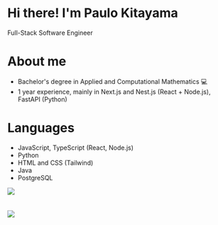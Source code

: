 # Hi there! I'm Paulo Kitayama

Full-Stack Software Engineer

# About me
- Bachelor's degree in Applied and Computational Mathematics 💻
- 1 year experience, mainly in Next.js and Nest.js (React + Node.js), FastAPI (Python)

# Languages

- JavaScript, TypeScript (React, Node.js)
- Python
- HTML and CSS (Tailwind)
- Java
- PostgreSQL

<!---<img align="left" with="45%" src="https://github-readme-stats.vercel.app/api?username=ptoshiok&show_icons=true&theme=tokyonight" /> --->

<img align="left" with="45%" src="https://github-readme-stats.vercel.app/api/top-langs/?username=ptoshiok&layout=compact&theme=tokyonight" />

<br clear="left"/>
<br/>

<br/>

<a href="https://www.linkedin.com/in/paulo-kitayama/">
    <img src="https://img.shields.io/badge/linkedin-%230077B5.svg?style=for-the-badge&logo=linkedin&logoColor=white">
</a>

<!---- 👋 Hi, I’m @ptoshiok
- 👀 I’m interested in ...
- 🌱 I’m currently learning ...
- 💞️ I’m looking to collaborate on ...
- 📫 How to reach me ...
- 😄 Pronouns: ...
- ⚡ Fun fact: ...

<!---
ptoshiok/ptoshiok is a ✨ special ✨ repository because its `README.md` (this file) appears on your GitHub profile.
You can click the Preview link to take a look at your changes.
--->

